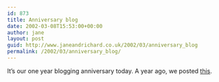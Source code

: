 ```yaml
---
id: 873
title: Anniversary blog
date: 2002-03-08T15:53:00+00:00
author: jane
layout: post
guid: http://www.janeandrichard.co.uk/2002/03/anniversary_blog
permalink: /2002/03/anniversary_blog/
---
```

It&#8217;s our one year blogging anniversary today. A year ago, we posted [this](http://www.janeandrichard.co.uk/2001/03/so_today_we_ve).